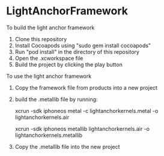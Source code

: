 # LightAnchorFramework

To build the light anchor framework

1.  Clone this repository
2.  Install Cocoapods using "sudo gem install cocoapods"
3.  Run "pod install" in the directory of this repository
4.  Open the .xcworkspace file
5.  Build the project by clicking the play button


To use the light anchor framework 
1.  Copy the framework file from products into a new project
2.  build the .metallib file by running:

    xcrun -sdk iphoneos metal -c lightanchorkernels.metal -o lightanchorkernels.air
    
    xcrun -sdk iphoneos metallib lightanchorkernels.air -o lightanchorkernels.metallib
    
3.  Copy the .metallib file into the new project
